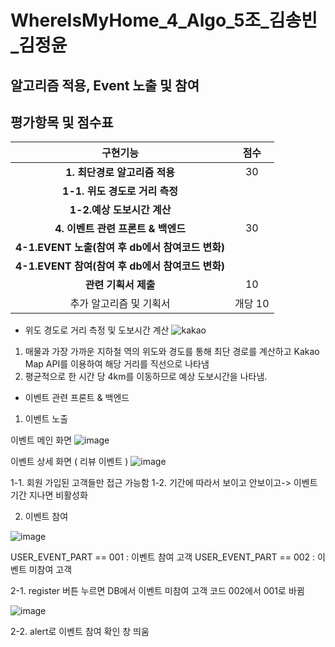 # WhereIsMyHome_4_Algo_5조_김송빈_김정윤
## 알고리즘 적용, Event 노출 및 참여
## 평가항목 및 점수표
|구현기능|점수|
|:---:|:---:|
| **1. 최단경로 알고리즘 적용** | 30 |
| **1-1. 위도 경도로 거리 측정** |  | 
| **1-2.예상 도보시간 계산** |  | 
| **4. 이벤트 관련 프론트 & 백엔드** | 30 |
| **4-1.EVENT 노출(참여 후 db에서 참여코드 변화)** |   |
| **4-1.EVENT 참여(참여 후 db에서 참여코드 변화)** |   |
| **관련 기획서 제출** | 10 |
| 추가 알고리즘 및 기획서 | 개당 10 |

- 위도 경도로 거리 측정 및 도보시간 계산
![kakao](https://user-images.githubusercontent.com/81145399/195274588-532bb389-2f27-400e-9c37-b0aa0ade5bb3.png)
1. 매물과 가장 가까운 지하철 역의 위도와 경도를 통해 최단 경로를 계산하고 Kakao Map API를 이용하여 해당 거리를 직선으로 나타냄
2. 평균적으로 한 시간 당 4km를 이동하므로 예상 도보시간을 나타냄.


- 이벤트 관련 프론트 & 백엔드
 
1. 이벤트 노출

이벤트 메인 화면
![image](https://user-images.githubusercontent.com/81145399/195272550-4665bfd9-ed63-4936-947f-3c7891059e9e.png)

이벤트 상세 화면 ( 리뷰 이벤트 )
![image](https://user-images.githubusercontent.com/81145399/195272666-a5b9b26b-cb90-4af6-b576-9927db520a6e.png)

1-1. 회원 가입된 고객들만 접근 가능함
1-2. 기간에 따라서 보이고 안보이고-> 이벤트 기간 지나면 비활성화

2. 이벤트 참여

![image](https://user-images.githubusercontent.com/81145399/195275721-d8a543c0-5ff4-44b2-8f35-590cea085c6d.png)

 USER_EVENT_PART == 001 : 이벤트 참여 고객
 USER_EVENT_PART == 002 : 이벤트 미참여 고객

2-1. register 버튼 누르면 DB에서 이벤트 미참여 고객 코드 002에서 001로 바뀜

![image](https://user-images.githubusercontent.com/81145399/195276742-d634152c-a21f-4e18-ab50-e431a0729d9b.png)

2-2. alert로 이벤트 참여 확인 창 띄움
